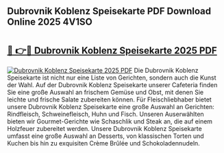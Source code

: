 ## Dubrovnik Koblenz Speisekarte PDF Download Online 2025 4V1SO

# <h2><a href="http://gcanc6x.nevu.top/?p=Dubrovnik+Koblenz+Speisekarte">🔗 👉🔴 Dubrovnik Koblenz Speisekarte 2025 PDF</a></h2>

[![Dubrovnik Koblenz Speisekarte 2025 PDF](https://i.imgur.com/dBaPXMq.png)](http://gcanc6x.nevu.top/?p=Dubrovnik+Koblenz+Speisekarte)
Die Dubrovnik Koblenz Speisekarte ist nicht nur eine Liste von Gerichten, sondern auch die Kunst der Wahl. Auf der Dubrovnik Koblenz Speisekarte unserer Cafeteria finden Sie eine große Auswahl an frischem Gemüse und Obst, mit denen Sie leichte und frische Salate zubereiten können. Für Fleischliebhaber bietet unsere Dubrovnik Koblenz Speisekarte eine große Auswahl an Gerichten: Rindfleisch, Schweinefleisch, Huhn und Fisch. Unseren Auserwählten bieten wir Gourmet-Gerichte wie Schaschlik und Steak an, die auf einem Holzfeuer zubereitet werden. Unsere Dubrovnik Koblenz Speisekarte umfasst eine große Auswahl an Desserts, von klassischen Torten und Kuchen bis hin zu exquisiten Crème Brûlée und Schokoladennudeln.
